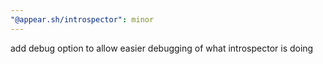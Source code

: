 ```yaml
---
"@appear.sh/introspector": minor
---
```


add debug option to allow easier debugging of what introspector is doing
